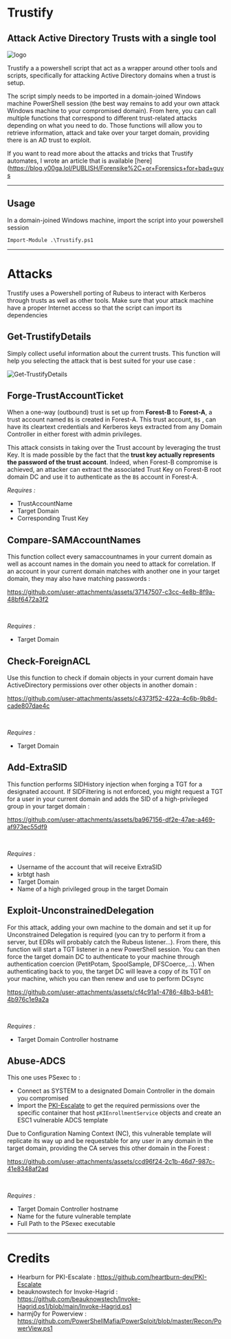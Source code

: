 # Trustify
## Attack Active Directory Trusts with a single tool

![logo](https://github.com/user-attachments/assets/59ecc4ad-ef36-4e4a-9499-e8b8d893d407)

Trustify a a powershell script that act as a wrapper around other tools and scripts, specifically for attacking Active Directory domains when a trust is setup.

The script simply needs to be imported in a domain-joined Windows machine PowerShell session (the best way remains to add your own attack Windows machine to your compromised domain). From here, you can call multiple functions that correspond to different trust-related attacks depending on what you need to do. Those functions will allow you to retrieve information, attack and take over your target domain, providing there is an AD trust to exploit.

If you want to read more about the attacks and tricks that Trustify automates, I wrote an article that is available [here](https://blog.y00ga.lol/PUBLISH/Forensike%2C+or+Forensics+for+bad+guys

----------

## Usage

In a domain-joined Windows machine, import the script into your powershell session
````
Import-Module .\Trustify.ps1
````

-------------
# Attacks 

Trustify uses a Powershell porting of Rubeus to interact with Kerberos through trusts as well as other tools. Make sure that your attack machine have a proper Internet access so that the script can import its dependencies

## Get-TrustifyDetails
Simply collect useful information about the current trusts. This function will help you selecting the attack that is best suited for your use case :

![Get-TrustifyDetails](https://github.com/user-attachments/assets/f3fcd181-5fab-449c-98f3-203209c7ae41)


## Forge-TrustAccountTicket
When a one-way (outbound) trust is set up from **Forest-B** to **Forest-A**, a trust account named ``B$`` is created in Forest-A. This trust account, ``B$`` , can have its cleartext credentials and Kerberos keys extracted from any Domain Controller in either forest with admin privileges.

This attack consists in taking over the Trust account by leveraging the trust Key. It is made possible by the fact that the **trust key actually represents the password of the trust account**. Indeed, when Forest-B compromise is achieved, an attacker can extract the associated Trust Key on Forest-B root domain DC and use it to authenticate as the ``B$`` account in Forest-A. <br />

_Requires :_
- TrustAccountName
- Target Domain
- Corresponding Trust Key


## Compare-SAMAccountNames
This function collect every samaccountnames in your current domain as well as account names in the domain you need to attack for correlation. If an account in your current domain matches with another one in your target domain, they may also have matching passwords :<br />


https://github.com/user-attachments/assets/37147507-c3cc-4e8b-8f9a-48bf6472a3f2


<br />

_Requires :_
- Target Domain

## Check-ForeignACL
Use this function to check if domain objects in your current domain have ActiveDirectory permissions over other objects in another domain :<br />
  

https://github.com/user-attachments/assets/c4373f52-422a-4c6b-9b8d-cade807dae4c

<br />

_Requires :_
- Target Domain

## Add-ExtraSID
This function performs SIDHistory injection when forging a TGT for a designated account. If SIDFiltering is not enforced, you might request a TGT for a user in your current domain and adds the SID of a high-privileged group in your target domain :<br />



https://github.com/user-attachments/assets/ba967156-df2e-47ae-a469-af973ec55df9


 <br />

_Requires :_
- Username of the account that will receive ExtraSID
- krbtgt hash
- Target Domain
- Name of a high privileged group in the target Domain

## Exploit-UnconstrainedDelegation
For this attack, adding your own machine to the domain and set it up for Unconstrained Delegation is required (you can try to perform it from a server, but EDRs will probably catch the Rubeus listener...). From there, this function will start a TGT listener in a new PowerShell session. You can then force the target domain DC to authenticate to your machine through authentication coercion (PetitPotam, SpoolSample, DFSCoerce,...). When authenticating back to you, the target DC will leave a copy of its TGT on your machine, which you can then renew and use to perform DCsync <br />


https://github.com/user-attachments/assets/cf4c91a1-4786-48b3-b481-4b976c1e9a2a



<br />

_Requires :_
- Target Domain Controller hostname

## Abuse-ADCS
This one uses PSexec to :
- Connect as SYSTEM to a designated Domain Controller in the domain you compromised
- Import the [PKI-Escalate](https://github.com/heartburn-dev/PKI-Escalate) to get the required permissions over the specific container that host `pKIEnrollmentService` objects and create an ESC1 vulnerable ADCS template

Due to Configuration Naming Context (NC), this vulnerable template will replicate its way up and be requestable for any user in any domain in the target domain, providing the CA serves this other domain in the Forest : <br />


https://github.com/user-attachments/assets/ccd96f24-2c1b-46d7-987c-41e8348af2ad


 
 <br />

_Requires :_
- Target Domain Controller hostname
- Name for the future vulnerable template
- Full Path to the PSexec executable

----------
# Credits 

- Hearburn for PKI-Escalate : https://github.com/heartburn-dev/PKI-Escalate
- beauknowstech for Invoke-Hagrid : https://github.com/beauknowstech/Invoke-Hagrid.ps1/blob/main/Invoke-Hagrid.ps1
- harmj0y for Powerview : https://github.com/PowerShellMafia/PowerSploit/blob/master/Recon/PowerView.ps1
